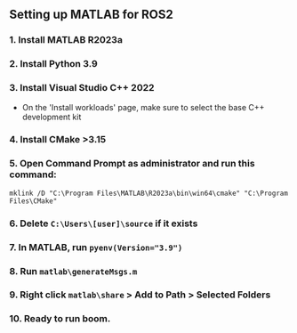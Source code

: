 ## Setting up MATLAB for ROS2

### 1. Install MATLAB R2023a

### 2. Install Python 3.9

### 3. Install Visual Studio C++ 2022
- On the 'Install workloads' page, make sure to select the base C++ development kit

### 4. Install CMake >3.15

### 5. Open Command Prompt **as administrator** and run this command:

```
mklink /D "C:\Program Files\MATLAB\R2023a\bin\win64\cmake" "C:\Program Files\CMake"
```

### 6. Delete `C:\Users\[user]\source` if it exists

### 7. In MATLAB, run `pyenv(Version="3.9")`

### 8. Run `matlab\generateMsgs.m`

### 9. Right click `matlab\share` > Add to Path > Selected Folders

### 10. Ready to run boom.
